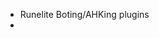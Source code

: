 - Runelite Boting/AHKing plugins
- 
<!---
MCmodhub/MCmodhub is a ✨ special ✨ repository because its `README.md` (this file) appears on your GitHub profile.
You can click the Preview link to take a look at your changes.
--->
